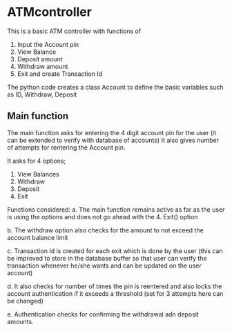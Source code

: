 # ATMcontroller

This is a basic ATM controller with functions of 
1. Input the Account pin 
2. View Balance
3. Deposit amount 
4. Withdraw amount
5. Exit and create Transaction Id 

The python code creates a class Account to define the basic variables such as ID, Withdraw, Deposit 

## Main function 

The main function asks for entering the 4 digit account pin for the user (it can be extended to verify with database of accounts)
It also gives number of attempts for rentering the Account pin.

It asks for 4 options;
1. View Balances
2. Withdraw
3. Deposit
4. Exit 

Functions considered:
a. The main function remains active as far as the user is using the options and does not go ahead with the 4. Exit() option

b. The withdraw option also checks for the amount to not exceed the account balance limit

c. Transaction Id is created for each exit which is done by the user (this can be improved to store in the database buffer so that user can verify the transaction whenever he/she wants and can be updated on the user account)

d. It also checks for number of times the pin is reentered and also locks the account authentication if it exceeds a threshold (set for 3 attempts here can be changed)  

e. Authentication checks for confirming the withdrawal adn deposit amounts.

